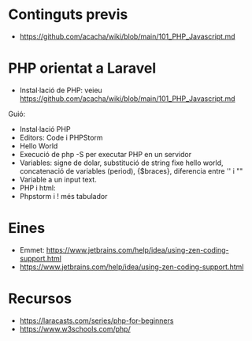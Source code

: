 # Continguts previs
- https://github.com/acacha/wiki/blob/main/101_PHP_Javascript.md

# PHP orientat a Laravel

- Instal·lació de PHP: veieu https://github.com/acacha/wiki/blob/main/101_PHP_Javascript.md

Guió:
- Instal·lació PHP
- Editors: Code i PHPStorm
- Hello World
- Execució de php -S per executar PHP en un servidor
- Variables: signe de dolar, substitució de string fixe hello world, concatenació de variables (period), {$braces}, diferencia entre '' i ""
- Variable a un input text.
- PHP i html: 
- Phpstorm i ! més tabulador

# Eines
- Emmet: https://www.jetbrains.com/help/idea/using-zen-coding-support.html
- https://www.jetbrains.com/help/idea/using-zen-coding-support.html

# Recursos
- https://laracasts.com/series/php-for-beginners
- https://www.w3schools.com/php/

